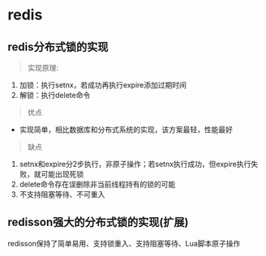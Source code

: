 # redis
## redis分布式锁的实现

> 实现原理:
1. 加锁：执行setnx，若成功再执行expire添加过期时间
2. 解锁：执行delete命令

> 优点
+ 实现简单，相比数据库和分布式系统的实现，该方案最轻，性能最好

> 缺点
1. setnx和expire分2步执行，非原子操作；若setnx执行成功，但expire执行失败，就可能出现死锁
2. delete命令存在误删除非当前线程持有的锁的可能
3. 不支持阻塞等待、不可重入

## redisson强大的分布式锁的实现(扩展)

redisson保持了简单易用、支持锁重入、支持阻塞等待、Lua脚本原子操作